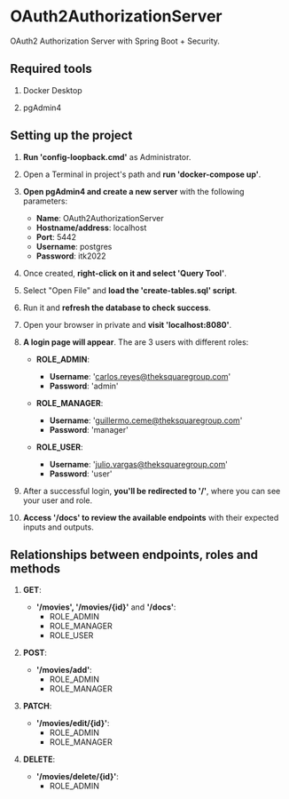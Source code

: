 # OAuth2AuthorizationServer
 OAuth2 Authorization Server with Spring Boot + Security.
 
## Required tools
1. Docker Desktop

2. pgAdmin4
 
## Setting up the project
1. **Run 'config-loopback.cmd'** as Administrator.

2. Open a Terminal in project's path and **run 'docker-compose up'**.

3. **Open pgAdmin4 and create a new server** with the following parameters:
   - **Name**: OAuth2AuthorizationServer
   - **Hostname/address**: localhost
   - **Port**: 5442
   - **Username**: postgres
   - **Password**: itk2022

4. Once created, **right-click on it and select 'Query Tool'**.

5. Select "Open File" and **load the 'create-tables.sql' script**.

6. Run it and **refresh the database to check success**.

7. Open your browser in private and **visit 'localhost:8080'**.

8. **A login page will appear**. The are 3 users with different roles:

   - **ROLE_ADMIN**:
     - **Username**: 'carlos.reyes@theksquaregroup.com'
     - **Password**: 'admin'

   - **ROLE_MANAGER**:
     - **Username**: 'guillermo.ceme@theksquaregroup.com'
     - **Password**: 'manager'
     
   - **ROLE_USER**:
     - **Username**: 'julio.vargas@theksquaregroup.com'
     - **Password**: 'user'

9. After a successful login, **you'll be redirected to '/'**, where you can see your user and role.

10. **Access '/docs' to review the available endpoints** with their expected inputs and outputs.

## Relationships between endpoints, roles and methods

1. **GET**:
   - **'/movies', '/movies/{id}'** and **'/docs'**:
     - ROLE_ADMIN
     - ROLE_MANAGER
     - ROLE_USER

2. **POST**:
   - **'/movies/add'**:
     - ROLE_ADMIN
     - ROLE_MANAGER

3. **PATCH**:
   - **'/movies/edit/{id}'**:
     - ROLE_ADMIN
     - ROLE_MANAGER

4. **DELETE**:
   - **'/movies/delete/{id}'**:
     - ROLE_ADMIN
